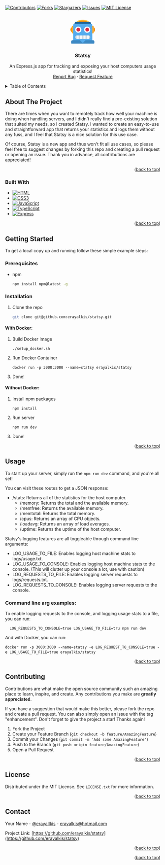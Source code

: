 <!-- Improved compatibility of back to top link: See: https://github.com/erayalkis/statsy/pull/73 -->

<a name="readme-top"></a>

<!--
*** Thanks for checking out the statsy. If you have a suggestion
*** that would make this better, please fork the repo and create a pull request
*** or simply open an issue with the tag "enhancement".
*** Don't forget to give the project a star!
*** Thanks again! Now go create something AMAZING! :D
-->

<!-- PROJECT SHIELDS -->
<!--
*** I'm using markdown "reference style" links for readability.
*** Reference links are enclosed in brackets [ ] instead of parentheses ( ).
*** See the bottom of this document for the declaration of the reference variables
*** for contributors-url, forks-url, etc. This is an optional, concise syntax you may use.
*** https://www.markdownguide.org/basic-syntax/#reference-style-links
-->

[![Contributors][contributors-shield]][contributors-url]
[![Forks][forks-shield]][forks-url]
[![Stargazers][stars-shield]][stars-url]
[![Issues][issues-shield]][issues-url]
[![MIT License][license-shield]][license-url]

<!-- PROJECT LOGO -->
<br />
<div align="center">
  <a href="https://github.com/erayalkis/statsy">
    <img src="logo.png" alt="Logo" width="80" height="80">
  </a>

  <h3 align="center">Statsy</h3>

  <p align="center">
    An Express.js app for tracking and exposing your host computers usage statistics!
    <br />
    <a href="https://github.com/erayalkis/statsy/issues">Report Bug</a>
    ·
    <a href="https://github.com/erayalkis/statsy/issues">Request Feature</a>
  </p>
</div>

<!-- TABLE OF CONTENTS -->
<details>
  <summary>Table of Contents</summary>
  <ol>
    <li>
      <a href="#about-the-project">About The Project</a>
      <ul>
        <li><a href="#built-with">Built With</a></li>
      </ul>
    </li>
    <li>
      <a href="#getting-started">Getting Started</a>
      <ul>
        <li><a href="#prerequisites">Prerequisites</a></li>
        <li><a href="#installation">Installation</a></li>
      </ul>
    </li>
    <li><a href="#usage">Usage</a></li>
    <li><a href="#roadmap">Roadmap</a></li>
    <li><a href="#contributing">Contributing</a></li>
    <li><a href="#license">License</a></li>
    <li><a href="#contact">Contact</a></li>
    <li><a href="#acknowledgments">Acknowledgments</a></li>
  </ol>
</details>

<!-- ABOUT THE PROJECT -->

## About The Project

There are times when you want to remotely track how well your machine is doing when handling servers, and I didn't really find a pre-existing solution that suited my needs, so I created Statsy.
I wanted to create an easy-to-use and straightforward app that returns your statistics and logs them without any fuss, and I feel that Statsy is a nice solution for this use case.

Of course, Statsy is a new app and thus won't fit all use cases, so please feel free to suggest changes by forking this repo and creating a pull request or opening an issue. Thank you in advance, all contributions are appreciated!

<p align="right">(<a href="#readme-top">back to top</a>)</p>

### Built With

- [![HTML][HTML5]][HTML5-url]
- [![CSS3][CSS3]][CSS3-url]
- [![JavaScript][JavaScript]][JavaScript-url]
- [![TypeScript][TypeScript]][TypeScript-url]
- [![Express][Express.js]][Express-url]

<p align="right">(<a href="#readme-top">back to top</a>)</p>

<!-- GETTING STARTED -->

## Getting Started

To get a local copy up and running follow these simple example steps:

### Prerequisites

- npm
  ```sh
  npm install npm@latest -g
  ```

### Installation

1. Clone the repo
   ```sh
   git clone git@github.com:erayalkis/statsy.git
   ```

#### With Docker:

1. Build Docker Image
   ```
   ./setup_docker.sh
   ```
2. Run Docker Container
   ```
   docker run -p 3000:3000 --name=statsy erayalkis/statsy
   ```
3. Done!

#### Without Docker:

1. Install npm packages
   ```
   npm install
   ```
2. Run server
   ```
   npm run dev
   ```
3. Done!

<p align="right">(<a href="#readme-top">back to top</a>)</p>

<!-- USAGE EXAMPLES -->

## Usage

To start up your server, simply run the `npm run dev` command, and you're all set!

You can visit these routes to get a JSON response:

- /stats: Returns all of the statistics for the host computer.
  - /memory: Returns the total and the available memory.
  - /memfree: Returns the available memory.
  - /memtotal: Returns the total memory.
  - /cpus: Returns an array of CPU objects.
  - /loadavg: Returns an array of load averages.
  - /uptime: Returns the uptime of the host computer.

Statsy's logging features are all toggleable through command line arguments:

- LOG_USAGE_TO_FILE: Enables logging host machine stats to logs/usage.txt.
- LOG_USAGE_TO_CONSOLE: Enables logging host machine stats to the console. (This will clutter up your console a lot, use with caution)
- LOG_REQUESTS_TO_FILE: Enables logging server requests to logs/requests.txt.
- LOG_REQUESTS_TO_CONSOLE: Enables logging server requests to the console.

### Command line arg examples:

To enable logging requests to the console, and logging usage stats to a file, you can run:

```
  LOG_REQUESTS_TO_CONSOLE=true LOG_USAGE_TO_FILE=tru npm run dev
```

And with Docker, you can run:

```
docker run -p 3000:3000 --name=statsy -e LOG_REQUEST_TO_CONSOLE=true -e LOG_USAGE_TO_FILE=true erayalkis/statsy
```

<p align="right">(<a href="#readme-top">back to top</a>)</p>

<!-- CONTRIBUTING -->

## Contributing

Contributions are what make the open source community such an amazing place to learn, inspire, and create. Any contributions you make are **greatly appreciated**.

If you have a suggestion that would make this better, please fork the repo and create a pull request. You can also simply open an issue with the tag "enhancement".
Don't forget to give the project a star! Thanks again!

1. Fork the Project
2. Create your Feature Branch (`git checkout -b feature/AmazingFeature`)
3. Commit your Changes (`git commit -m 'Add some AmazingFeature'`)
4. Push to the Branch (`git push origin feature/AmazingFeature`)
5. Open a Pull Request

<p align="right">(<a href="#readme-top">back to top</a>)</p>

<!-- LICENSE -->

## License

Distributed under the MIT License. See `LICENSE.txt` for more information.

<p align="right">(<a href="#readme-top">back to top</a>)</p>

<!-- CONTACT -->

## Contact

Your Name - [@erayaIlkis](https://twitter.com/erayaaIkis) - erayalkis@hotmail.com

Project Link: [https://github.com/erayalkis/statsy](https://github.com/erayalkis/statsy)

<p align="right">(<a href="#readme-top">back to top</a>)</p>

<p align="right">(<a href="#readme-top">back to top</a>)</p>

<!-- MARKDOWN LINKS & IMAGES -->
<!-- https://www.markdownguide.org/basic-syntax/#reference-style-links -->

[contributors-shield]: https://img.shields.io/github/contributors/erayalkis/statsy.svg?style=for-the-badge
[contributors-url]: https://github.com/erayalkis/statsy/graphs/contributors
[forks-shield]: https://img.shields.io/github/forks/erayalkis/statsy.svg?style=for-the-badge
[forks-url]: https://github.com/erayalkis/statsy/network/members
[stars-shield]: https://img.shields.io/github/stars/erayalkis/statsy.svg?style=for-the-badge
[stars-url]: https://github.com/erayalkis/statsy/stargazers
[issues-shield]: https://img.shields.io/github/issues/erayalkis/statsy.svg?style=for-the-badge
[issues-url]: https://github.com/erayalkis/statsy/issues
[license-shield]: https://img.shields.io/github/license/erayalkis/statsy.svg?style=for-the-badge
[license-url]: https://github.com/erayalkis/statsy/blob/master/LICENSE
[Express.js]: https://img.shields.io/badge/express.js-%23404d59.svg?style=for-the-badge&logo=express&logoColor=%2361DAFB
[Express-url]: https://expressjs.com/
[product-screenshot]: images/screenshot.png
[JavaScript]: https://img.shields.io/badge/javascript-%23323330.svg?style=for-the-badge&logo=javascript&logoColor=%23F7DF1E
[JavaScript-url]: https://developer.mozilla.org/en-US/docs/Web/JavaScript
[TypeScript]: https://img.shields.io/badge/typescript-%23007ACC.svg?style=for-the-badge&logo=typescript&logoColor=white
[TypeScript-url]: https://www.typescriptlang.org/
[HTML5]: https://img.shields.io/badge/html5-%23E34F26.svg?style=for-the-badge&logo=html5&logoColor=white
[HTML5-url]: https://developer.mozilla.org/en-US/docs/Web/HTML
[CSS3]: https://img.shields.io/badge/css3-%231572B6.svg?style=for-the-badge&logo=css3&logoColor=white
[CSS3-url]: https://developer.mozilla.org/en-US/docs/Web/CSS
